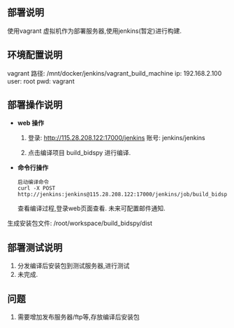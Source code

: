 ## 部署说明
使用vagrant 虚拟机作为部署服务器,使用jenkins(暂定)进行构建.

## 环境配置说明
vagrant 路径: /mnt/docker/jenkins/vagrant_build_machine
ip: 192.168.2.100
user: root
pwd: vagrant


## 部署操作说明
+ **web 操作**
    1. 登录: http://115.28.208.122:17000/jenkins
账号: jenkins/jenkins

    2. 点击编译项目 build_bidspy 进行编译.

+ **命令行操作**
    ~~~
    启动编译命令
    curl -X POST http://jenkins:jenkins@115.28.208.122:17000/jenkins/job/build_bidspy/build
    ~~~
    
    查看编译过程,登录web页面查看. 未来可配置邮件通知.
    
生成安装包文件: /root/workspace/build_bidspy/dist



## 部署测试说明
1. 分发编译后安装包到测试服务器,进行测试
2. 未完成.

##  问题
1. 需要增加发布服务器/ftp等,存放编译后安装包


